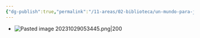 ```yaml
---
{"dg-publish":true,"permalink":"/11-areas/02-biblioteca/un-mundo-para-julius/","noteIcon":""}
---
```


- ![Pasted image 20231029053445.png|200](/img/user/11%20%C3%81reas%20%E2%9A%99/02%20Biblioteca/%F0%9F%92%BE%20Adjuntos/Pasted%20image%2020231029053445.png)